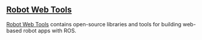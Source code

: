 ## [Robot Web Tools](https://robotwebtools.github.io/)

[Robot Web Tools](https://robotwebtools.github.io/) contains open-source libraries and tools for building web-based robot apps with ROS.

